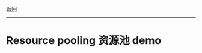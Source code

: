 <p>
<a href="#" onclick="refreshSpringContent('aop')">返回</a>&emsp;&emsp;&emsp;
</p>

---

# Resource pooling 资源池 demo    



